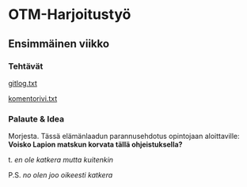 
# OTM-Harjoitustyö

## Ensimmäinen viikko

### Tehtävät
[gitlog.txt](https://github.com/Granigan/otm-harjoitustyo/blob/master/laskarit/viikko1/gitlog.txt)

[komentorivi.txt](https://github.com/Granigan/otm-harjoitustyo/blob/master/laskarit/viikko1/komentorivi.txt)

### Palaute & Idea
Morjesta. Tässä elämänlaadun parannusehdotus opintojaan aloittaville:
**Voisko Lapion matskun korvata tällä ohjeistuksella?**

t. *en ole katkera mutta kuitenkin*

P.S.
*no olen joo oikeesti katkera*
